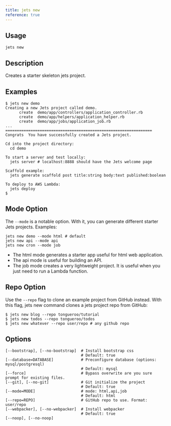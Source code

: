 ```yaml
---
title: jets new
reference: true
---
```


## Usage

    jets new

## Description

Creates a starter skeleton jets project.

## Examples

    $ jets new demo
    Creating a new Jets project called demo.
          create  demo/app/controllers/application_controller.rb
          create  demo/app/helpers/application_helper.rb
          create  demo/app/jobs/application_job.rb
    ...
    ================================================================
    Congrats  You have successfully created a Jets project.

    Cd into the project directory:
      cd demo

    To start a server and test locally:
      jets server # localhost:8888 should have the Jets welcome page

    Scaffold example:
      jets generate scaffold post title:string body:text published:boolean

    To deploy to AWS Lambda:
      jets deploy
    $

## Mode Option

The `--mode` is a notable option. With it, you can generate different starter Jets projects. Examples:

    jets new demo --mode html # default
    jets new api --mode api
    jets new cron --mode job

* The html mode generates a starter app useful for html web application.
* The api mode is useful for building an API.
* The job mode creates a very lightweight project. It is useful when you just need to run a Lambda function.

## Repo Option
Use the `--repo` flag to clone an example project from GitHub instead.  With this flag, jets new command clones a jets project repo from GitHub:

    $ jets new blog --repo tongueroo/tutorial
    $ jets new todos --repo tongueroo/todos
    $ jets new whatever --repo user/repo # any github repo

## Options

```
[--bootstrap], [--no-bootstrap]  # Install bootstrap css
                                 # Default: true
[--database=DATABASE]            # Preconfigure database (options: mysql/postgresql)
                                 # Default: mysql
[--force]                        # Bypass overwrite are you sure prompt for existing files.
[--git], [--no-git]              # Git initialize the project
                                 # Default: true
[--mode=MODE]                    # mode: html,api,job
                                 # Default: html
[--repo=REPO]                    # GitHub repo to use. Format: user/repo
[--webpacker], [--no-webpacker]  # Install webpacker
                                 # Default: true
[--noop], [--no-noop]            
```

